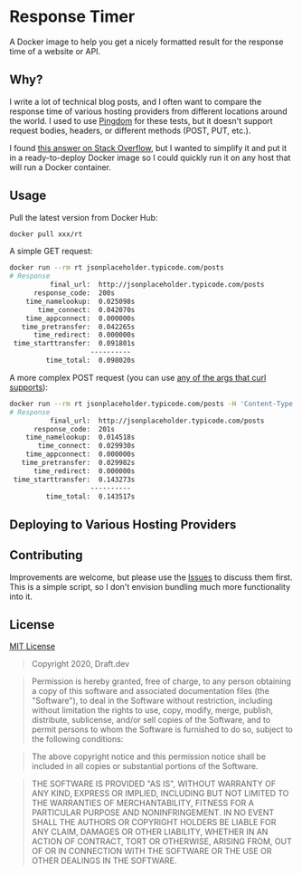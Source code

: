# Response Timer
A Docker image to help you get a nicely formatted result for the response time of a website or API.

## Why?
I write a lot of technical blog posts, and I often want to compare the response time of various hosting providers from different locations around the world. I used to use [Pingdom](https://tools.pingdom.com/) for these tests, but it doesn't support request bodies, headers, or different methods (POST, PUT, etc.).

I found [this answer on Stack Overflow](https://stackoverflow.com/a/22625150/977192), but I wanted to simplify it and put it in a ready-to-deploy Docker image so I could quickly run it on any host that will run a Docker container.

## Usage

Pull the latest version from Docker Hub: 

```bash
docker pull xxx/rt
```

A simple GET request:

```bash
docker run --rm rt jsonplaceholder.typicode.com/posts
# Response
          final_url:  http://jsonplaceholder.typicode.com/posts
      response_code:  200s
    time_namelookup:  0.025098s
       time_connect:  0.042070s
    time_appconnect:  0.000000s
   time_pretransfer:  0.042265s
      time_redirect:  0.000000s
 time_starttransfer:  0.091801s
                    ----------
         time_total:  0.098020s
```

A more complex POST request (you can use [any of the args that curl supports](https://curl.haxx.se/docs/manpage.html)): 

```bash
docker run --rm rt jsonplaceholder.typicode.com/posts -H 'Content-Type: application/json' -d '{"title": "Another great post"}' -X POST
# Response
          final_url:  http://jsonplaceholder.typicode.com/posts
      response_code:  201s
    time_namelookup:  0.014518s
       time_connect:  0.029930s
    time_appconnect:  0.000000s
   time_pretransfer:  0.029982s
      time_redirect:  0.000000s
 time_starttransfer:  0.143273s
                    ----------
         time_total:  0.143517s
```

## Deploying to Various Hosting Providers

## Contributing
Improvements are welcome, but please use the [Issues]() to discuss them first. This is a simple script, so I don't envision bundling much more functionality into it.

## License

[MIT License](https://opensource.org/licenses/MIT)

> Copyright 2020, Draft.dev
  
> Permission is hereby granted, free of charge, to any person obtaining a copy of this software and associated documentation files (the "Software"), to deal in the Software without restriction, including without limitation the rights to use, copy, modify, merge, publish, distribute, sublicense, and/or sell copies of the Software, and to permit persons to whom the Software is furnished to do so, subject to the following conditions:
  
> The above copyright notice and this permission notice shall be included in all copies or substantial portions of the Software.
  
> THE SOFTWARE IS PROVIDED "AS IS", WITHOUT WARRANTY OF ANY KIND, EXPRESS OR IMPLIED, INCLUDING BUT NOT LIMITED TO THE WARRANTIES OF MERCHANTABILITY, FITNESS FOR A PARTICULAR PURPOSE AND NONINFRINGEMENT. IN NO EVENT SHALL THE AUTHORS OR COPYRIGHT HOLDERS BE LIABLE FOR ANY CLAIM, DAMAGES OR OTHER LIABILITY, WHETHER IN AN ACTION OF CONTRACT, TORT OR OTHERWISE, ARISING FROM, OUT OF OR IN CONNECTION WITH THE SOFTWARE OR THE USE OR OTHER DEALINGS IN THE SOFTWARE.
